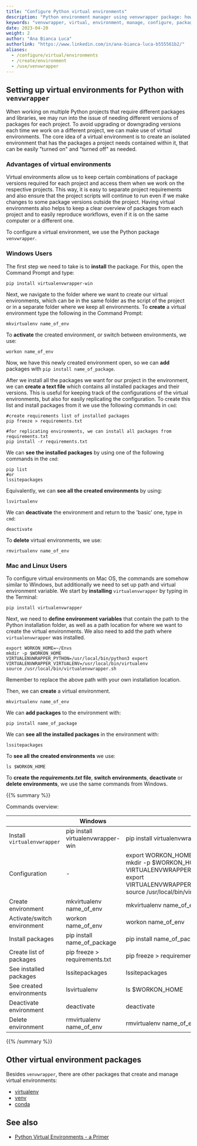 ```yaml
---
title: "Configure Python virtual environments"
description: "Python environment manager using venvwrapper package: how to set up virtual environments, create or delete environments, add packages to them, create requirements.txt file containing packages versions, switch environments."
keywords: "venvwrapper, virtual, environment, manage, configure, packages"
date: 2023-04-20
weight: 2
author: "Ana Bianca Luca"
authorlink: "https://www.linkedin.com/in/ana-bianca-luca-b555561b2/"
aliases:
  - /configure/virtual/environments
  - /create/environment
  - /use/venvwrapper
---
```


## Setting up virtual environments for Python with ```venvwrapper```

When working on multiple Python projects that require different packages and libraries, we may run into the issue of needing different versions of packages for each project. To avoid upgrading or downgrading versions each time we work on a different project, we can make use of virtual environments. 
The core idea of a virtual environment is to create an isolated environment that has the packages a project needs contained within it, that can be easily "turned on" and "turned off" as needed. 


### Advantages of virtual environments

Virtual environments allow us to keep certain combinations of package versions required for each project and access them when we work on the respective projects. This way, it is easy to separate project requirements and also ensure that the project scripts will continue to run even if we make changes to some package versions outside the project. Having virtual environments also helps to keep a clear overview of packages from each project and to easily reproduce workflows, even if it is on the same computer or a different one. 


To configure a virtual environment, we use the Python package `venvwrapper`.


### Windows Users

The first step we need to take is to **install** the package. For this, open the Command Prompt and type:
```
pip install virtualenvwrapper-win

```

Next, we navigate to the folder where we want to create our virtual environments, which can be in the same folder as the script of the project or in a separate folder where we keep all environments. To **create** a virtual environment type the following in the Command Prompt:
```
mkvirtualenv name_of_env

```

To **activate** the created environment, or switch between environments, we use:
```
workon name_of_env
```

Now, we have this newly created environment open, so we can **add** packages with `pip install name_of_package`.

After we install all the packages we want for our project in the environment, we can **create a text file** which contains all installed packages and their versions. This is useful for keeping track of the configurations of the virtual environments, but also for easily replicating the configuration. To create this list and install packages from it we use the following commands in `cmd`:

```
#create requirements list of installed packages
pip freeze > requirements.txt

#for replicating environments, we can install all packages from requirements.txt
pip install -r requirements.txt
```

We can **see the installed packages** by using one of the following commands in the `cmd`:
```
pip list  
#or
lssitepackages
```
Equivalently, we can **see all the created environments** by using:
```
lsvirtualenv
```
We can **deactivate** the environment and return to the 'basic' one, type in `cmd`:
```
deactivate
```
To **delete** virtual environments, we use:
```
rmvirtualenv name_of_env
```

### Mac and Linux Users

To configure virtual environments on Mac OS, the commands are somehow similar to Windows, but additionally we need to set up path and virtual environment variable.
We start by **installing** `virtualenvwrapper` by typing in the Terminal:
```
pip install virtualenvwrapper
```
Next, we need to **define environment variables** that contain the path to the Python installation folder, as well as a path location for where we want to create the virtual environments. We also need to add the path where `virtualenvwrapper` was installed.
```
export WORKON_HOME=~/Envs
mkdir -p $WORKON_HOME
VIRTUALENVWRAPPER_PYTHON=/usr/local/bin/python3 export 
VIRTUALENVWRAPPER_VIRTUALENV=/usr/local/bin/virtualenv
source /usr/local/bin/virtualenvwrapper.sh

```
Remember to replace the above path with your own installation location.

Then, we can **create** a virtual environment.

```
mkvirtualenv name_of_env
```

We can **add packages** to the environment with:
```
pip install name_of_package
```
We can **see all the installed packages** in the environment with:
```
lssitepackages
```
To **see all the created environments** we use:
```
ls $WORKON_HOME
```
To **create the _requirements.txt_ file**, **switch environments**, **deactivate** or **delete environments**, we use the same commands from Windows.


{{% summary %}}

Commands overview:

|   | Windows | Mac | Linux |
| --- | --- | --- | --- |
|Install `virtualenvwrapper` | pip install virtualenvwrapper-win | pip install virtualenvwrapper | pip install virtualenvwrapper |
|Configuration | - | export WORKON_HOME=~/Envs <br /> mkdir -p $WORKON_HOME <br /> VIRTUALENVWRAPPER_PYTHON=/usr/local/bin/python3 export <br /> VIRTUALENVWRAPPER_VIRTUALENV=/usr/local/bin/virtualenv <br /> source /usr/local/bin/virtualenvwrapper.sh | export WORKON_HOME=~/Envs <br /> mkdir -p $WORKON_HOME <br /> VIRTUALENVWRAPPER_PYTHON=/usr/local/bin/python3 export <br /> VIRTUALENVWRAPPER_VIRTUALENV=/usr/local/bin/virtualenv <br /> source /usr/local/bin/virtualenvwrapper.sh |
|Create environment | mkvirtualenv name_of_env | mkvirtualenv name_of_env | mkvirtualenv name_of_env |
|Activate/switch environment | workon name_of_env | workon name_of_env | workon name_of_env |
|Install packages | pip install name_of_package | pip install name_of_package | pip install name_of_package | 
|Create list of packages | pip freeze > requirements.txt | pip freeze > requirements.txt | pip freeze > requirements.txt |
|See installed packages | lssitepackages | lssitepackages | lssitepackages |
|See created environments | lsvirtualenv | ls $WORKON_HOME | ls $WORKON_HOME | 
|Deactivate environment | deactivate | deactivate | deactivate |
|Delete environment | rmvirtualenv name_of_env | rmvirtualenv name_of_env | rmvirtualenv name_of_env |

{{% /summary %}}

## Other virtual environment packages
Besides `venvwrapper`, there are other packages that create and manage virtual environments:
- [virtualenv](https://virtualenv.pypa.io/en/latest/)
- [venv](https://packaging.python.org/en/latest/guides/installing-using-pip-and-virtual-environments/#creating-a-virtual-environment)
- [conda](https://uoa-eresearch.github.io/eresearch-cookbook/recipe/2014/11/20/conda/)

## See also

- [Python Virtual Environments - a Primer](https://realpython.com/python-virtual-environments-a-primer/)
